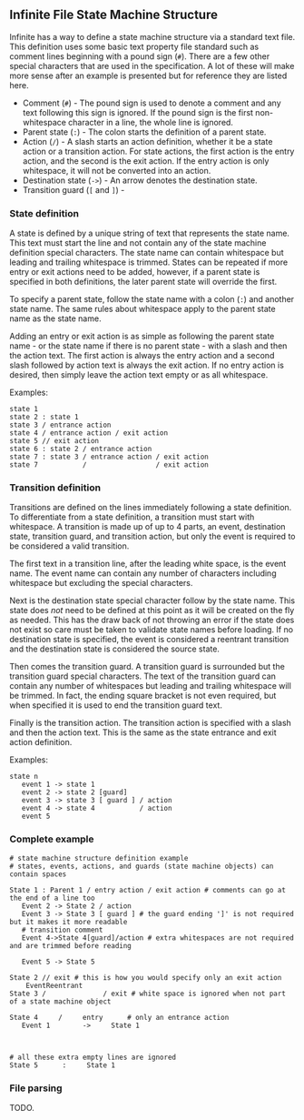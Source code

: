 ## Infinite File State Machine Structure ##

Infinite has a way to define a state machine structure via a standard text file.  This definition uses some basic text
property file standard such as comment lines beginning with a pound sign (`#`).  There are a few other special
characters that are used in the specification.  A lot of these will make more sense after an example is presented but
for reference they are listed here.

 * Comment (`#`) - The pound sign is used to denote a comment and any text following this sign is ignored.  If the pound
sign is the first non-whitespace character in a line, the whole line is ignored.
 * Parent state (`:`) - The colon starts the definition of a parent state.
 * Action (`/`) - A slash starts an action definition, whether it be a state action or a transition action.  For state
actions, the first action is the entry action, and the second is the exit action.  If the entry action is only
whitespace, it will not be converted into an action.
 * Destination state (`->`) - An arrow denotes the destination state.
 * Transition guard (`[` and `]`) -

### State definition ###

A state is defined by a unique string of text that represents the state name.  This text must start the line and not
contain any of the state machine definition special characters.  The state name can contain whitespace but leading and
trailing whitespace is trimmed.  States can be repeated if more entry or exit actions need to be added, however, if a
parent state is specified in both definitions, the later parent state will override the first.

To specify a parent state, follow the state name with a colon (`:`) and another state name.  The same rules about
whitespace apply to the parent state name as the state name.

Adding an entry or exit action is as simple as following the parent state name - or the state name if there is no parent
state - with a slash and then the action text.  The first action is always the entry action and a second slash followed
by action text is always the exit action.  If no entry action is desired, then simply leave the action text empty or as
all whitespace.

Examples:

```
state 1
state 2 : state 1
state 3 / entrance action
state 4 / entrance action / exit action
state 5 // exit action
state 6 : state 2 / entrance action
state 7 : state 3 / entrance action / exit action
state 7           /                 / exit action
```

### Transition definition ###

Transitions are defined on the lines immediately following a state definition.  To differentiate from a state
definition, a transition must start with whitespace.  A transition is made up of up to 4 parts, an event, destination
state, transition guard, and transition action, but only the event is required to be considered a valid transition.

The first text in a transition line, after the leading white space, is the event name.  The event name can contain any
number of characters including whitespace but excluding the special characters.

Next is the destination state special character follow by the state name.  This state does _not_ need to be defined at
this point as it will be created on the fly as needed.  This has the draw back of not throwing an error if the state
does not exist so care must be taken to validate state names before loading.  If no destination state is specified, the
event is considered a reentrant transition and the destination state is considered the source state.

Then comes the transition guard.  A transition guard is surrounded but the transition guard special characters.  The
text of the transition guard can contain any number of whitespaces but leading and trailing whitespace will be trimmed.
In fact, the ending square bracket is not even required, but when specified it is used to end the transition guard text.

Finally is the transition action.  The transition action is specified with a slash and then the action text.  This is
the same as the state entrance and exit action definition.

Examples:

```
state n
   event 1 -> state 1
   event 2 -> state 2 [guard]
   event 3 -> state 3 [ guard ] / action
   event 4 -> state 4           / action
   event 5
```

### Complete example ###

```
# state machine structure definition example
# states, events, actions, and guards (state machine objects) can contain spaces

State 1 : Parent 1 / entry action / exit action # comments can go at the end of a line too
   Event 2 -> State 2 / action
   Event 3 -> State 3 [ guard ] # the guard ending ']' is not required but it makes it more readable
   # transition comment
   Event 4->State 4[guard]/action # extra whitespaces are not required and are trimmed before reading

   Event 5 -> State 5

State 2 // exit # this is how you would specify only an exit action
    EventReentrant
State 3 /              / exit # white space is ignored when not part of a state machine object

State 4     /     entry      # only an entrance action
   Event 1        ->     State 1



# all these extra empty lines are ignored
State 5      :     State 1
```

### File parsing ###

TODO.
